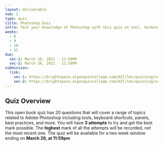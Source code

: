 ```yaml
---
layout: deliverable
num: 2
type: quiz
title: Photoshop Quiz
intro: Test your knowledge of Photoshop with this quiz on tool, terminology, and best practices!
weeks:
  - 8
  - 9
  - 10
  - 11
due:
  sec-1: March 26, 2021 - 11:59PM
  sec-2: March 26, 2021 - 11:59PM
submission:
  link:
    sec-1: https://brightspace.algonquincollege.com/d2l/lms/quizzing/user/quiz_summary.d2l?qi=392007&ou=332375
    sec-2: https://brightspace.algonquincollege.com/d2l/lms/quizzing/user/quiz_summary.d2l?qi=392367&ou=317259
---
```


## Quiz Overview

This open book quiz has 20 questions that will cover a range of topics related to Adobe Photoshop including tools, keyboard shortcuts, panels, best practices, and more. You will have **3 attempts** to try and get the best mark possible. The **highest** mark of all the attempts will be recorded, not the most recent one. The quiz will be available for a two week window ending on **March 26, at 11:59pm**
